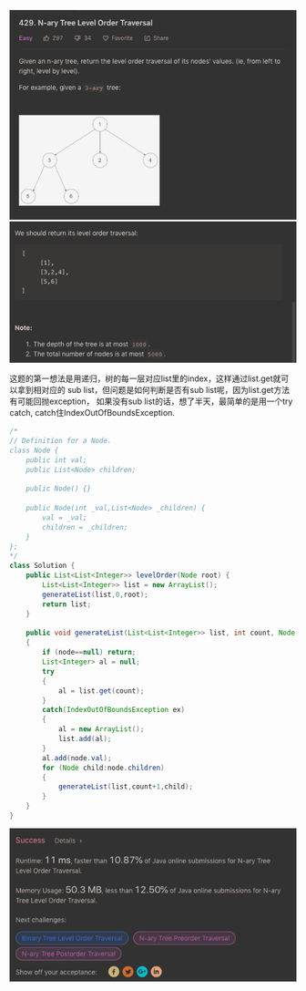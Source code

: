 ![GitHub Logo](/image/429.1.png)
![GitHub Logo](/image/429.2.png)

这题的第一想法是用递归，树的每一层对应list里的index，这样通过list.get就可以拿到相对应的
sub list，但问题是如何判断是否有sub list呢，因为list.get方法有可能回抛exception，
如果没有sub list的话，想了半天，最简单的是用一个try catch, catch住IndexOutOfBoundsException.

```java
/*
// Definition for a Node.
class Node {
    public int val;
    public List<Node> children;

    public Node() {}

    public Node(int _val,List<Node> _children) {
        val = _val;
        children = _children;
    }
};
*/
class Solution {
    public List<List<Integer>> levelOrder(Node root) {
        List<List<Integer>> list = new ArrayList();
        generateList(list,0,root);
        return list;
    }
    
    public void generateList(List<List<Integer>> list, int count, Node node)
    {
        if (node==null) return;
        List<Integer> al = null;
        try
        {
            al = list.get(count);
        }
        catch(IndexOutOfBoundsException ex)              
        {
            al = new ArrayList();
            list.add(al);
        }
        al.add(node.val);
        for (Node child:node.children)
        {
            generateList(list,count+1,child);
        }      
    }
}
```

![GitHub Logo](/image/429.3.png)